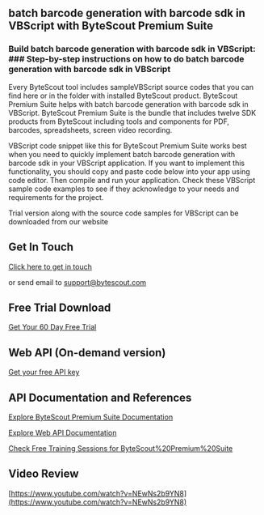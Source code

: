 ## batch barcode generation with barcode sdk in VBScript with ByteScout Premium Suite

### Build batch barcode generation with barcode sdk in VBScript: ### Step-by-step instructions on how to do batch barcode generation with barcode sdk in VBScript

Every ByteScout tool includes sampleVBScript source codes that you can find here or in the folder with installed ByteScout product. ByteScout Premium Suite helps with batch barcode generation with barcode sdk in VBScript. ByteScout Premium Suite is the bundle that includes twelve SDK products from ByteScout including tools and components for PDF, barcodes, spreadsheets, screen video recording.

VBScript code snippet like this for ByteScout Premium Suite works best when you need to quickly implement batch barcode generation with barcode sdk in your VBScript application. If you want to implement this functionality, you should copy and paste code below into your app using code editor. Then compile and run your application. Check these VBScript sample code examples to see if they acknowledge to your needs and requirements for the project.

Trial version along with the source code samples for VBScript can be downloaded from our website

## Get In Touch

[Click here to get in touch](https://bytescout.zendesk.com/hc/en-us/requests/new?subject=ByteScout%20Premium%20Suite%20Question)

or send email to [support@bytescout.com](mailto:support@bytescout.com?subject=ByteScout%20Premium%20Suite%20Question) 

## Free Trial Download

[Get Your 60 Day Free Trial](https://bytescout.com/download/web-installer?utm_source=github-readme)

## Web API (On-demand version)

[Get your free API key](https://pdf.co/documentation/api?utm_source=github-readme)

## API Documentation and References

[Explore ByteScout Premium Suite Documentation](https://bytescout.com/documentation/index.html?utm_source=github-readme)

[Explore Web API Documentation](https://pdf.co/documentation/api?utm_source=github-readme)

[Check Free Training Sessions for ByteScout%20Premium%20Suite](https://academy.bytescout.com/)

## Video Review

[https://www.youtube.com/watch?v=NEwNs2b9YN8](https://www.youtube.com/watch?v=NEwNs2b9YN8)